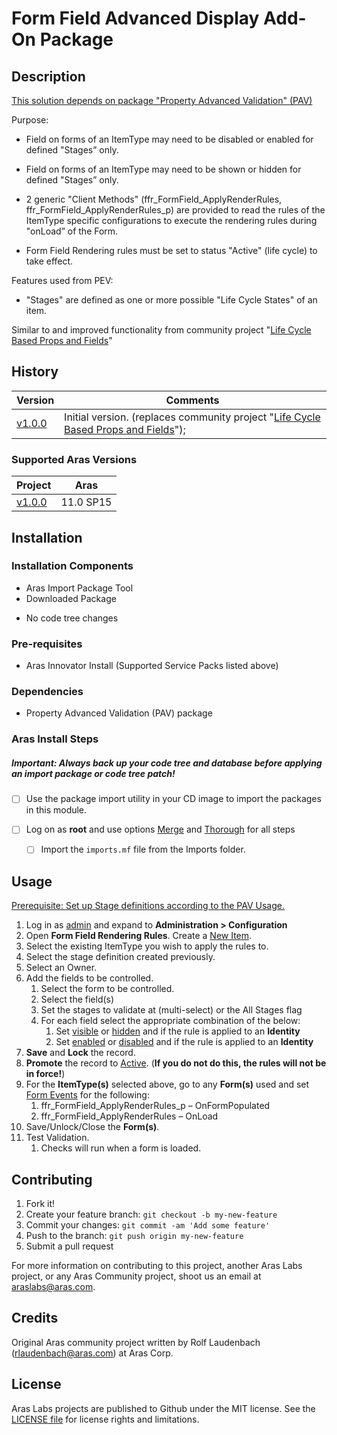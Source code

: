 # Form Field Advanced Display Add-On Package

## Description

<u>This solution depends on package "[Property Advanced Validation](???)" (PAV)</u>

Purpose:

* Field on forms of an ItemType may need to be disabled or enabled for defined "Stages” only.
* Field on forms of an ItemType may need to be shown or hidden for defined "Stages” only.

* 2 generic "Client Methods" (ffr_FormField_ApplyRenderRules, ffr_FormField_ApplyRenderRules_p) are provided to read the rules of the ItemType specific configurations to execute the rendering rules during "onLoad” of the Form.
* Form Field Rendering rules must be set to status "Active" (life cycle) to take effect.

Features used from PEV:

* "Stages" are defined as one or more possible "Life Cycle States" of an item.

Similar to and improved functionality from community project "[Life Cycle Based Props and Fields](<https://github.com/ArasLabs/lc-based-props-and-fields>)"


## History

| Version    | Comments                                                     |
| ---------- | ------------------------------------------------------------ |
| [v1.0.0]() | Initial version. (replaces community project "[Life Cycle Based Props and Fields](<https://github.com/ArasLabs/lc-based-props-and-fields>)"); |

### Supported Aras Versions

| Project    | Aras      |
| ---------- | --------- |
| [v1.0.0]() | 11.0 SP15 |

## Installation

### Installation Components

* Aras Import Package Tool
* Downloaded Package

- No code tree changes


### Pre-requisites

* Aras Innovator Install (Supported Service Packs listed above)

### Dependencies

* Property Advanced Validation (PAV) package

### Aras Install Steps

##### Important: **Always back up your code tree and database before applying an import package or code tree patch!**

- [ ] Use the package import utility in your CD image to import the packages in this module. 

- [ ] Log on as **root** and use options <u>Merge</u> and <u>Thorough</u> for all steps

  - [ ] Import the `imports.mf` file from the Imports folder.

## Usage

<u>Prerequisite: Set up Stage definitions according to the PAV Usage.</u>

1. Log in as <u>admin</u> and expand to **Administration > Configuration**
2. Open **Form Field Rendering Rules**. Create a <u>New Item</u>.
3. Select the existing ItemType you wish to apply the rules to.
4. Select the stage definition created previously.
5. Select an Owner.
6. Add the fields to be controlled.
   1. Select the form to be controlled.
   2. Select the field(s)
   3. Set the stages to validate at (multi-select) or the All Stages flag
   4. For each field select the appropriate combination of the below:
      1. Set <u>visible</u> or <u>hidden</u> and if the rule is applied to an **Identity**
      2. Set <u>enabled</u> or <u>disabled</u> and if the rule is applied to an **Identity**
7. **Save** and **Lock** the record.
8. **Promote** the record to <u>Active</u>. (**If you do not do this, the rules will not be in force!**)
9. For the **ItemType(s)** selected above, go to any **Form(s)** used and set <u>Form Events</u> for the following:
   1. ffr_FormField_ApplyRenderRules_p – OnFormPopulated
   2. ffr_FormField_ApplyRenderRules – OnLoad
10. Save/Unlock/Close the **Form(s)**.
11. Test Validation.
    1. Checks will run when a form is loaded.

## Contributing

1. Fork it!
2. Create your feature branch: `git checkout -b my-new-feature`
3. Commit your changes: `git commit -am 'Add some feature'`
4. Push to the branch: `git push origin my-new-feature`
5. Submit a pull request

For more information on contributing to this project, another Aras Labs project, or any Aras Community project, shoot us an email at araslabs@aras.com.

## Credits

Original Aras community project written by Rolf Laudenbach (rlaudenbach@aras.com) at Aras Corp.

## License

Aras Labs projects are published to Github under the MIT license. See the [LICENSE file](./LICENSE.md) for license rights and limitations.
